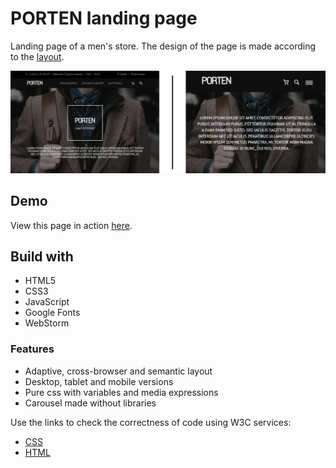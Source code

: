 # PORTEN landing page

Landing page of a men's store. The design of the page is made according to the [layout](https://www.figma.com/file/xHjAxd90oUnfpTQ5NZnSoz/Templates-%2317.-More-on-Figma.info?node-id=0%3A1).

![static/demo.png](static/demo.png)

## Demo

 View this page in action [here](https://likorsi.github.io/porten/).

## Build with

- HTML5
- CSS3
- JavaScript
- Google Fonts
- WebStorm

### Features

- Adaptive, cross-browser and semantic layout
- Desktop, tablet and mobile versions
- Pure css with variables and media expressions
- Carousel made without libraries

Use thе links to check the correctness of code using W3C services:

- [CSS](https://jigsaw.w3.org/css-validator/validator?uri=https%3A%2F%2Flikorsi.github.io%2Fporten%2F&profile=css3svg&usermedium=all&warning=1&vextwarning=)
- [HTML](https://validator.w3.org/nu/?showsource=yes&showoutline=yes&doc=https%3A%2F%2Flikorsi.github.io%2Fporten%2F)
